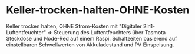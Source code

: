 # Keller-trocken-halten-OHNE-Kosten
Keller trocken halten, OHNE Strom-Kosten mit "Digitaler 2in1-Luftentfeuchter" => Steuerung des Luftentfeuchters über Tasmota Steckdose und Node-Red auf einem Raspi. Schaltzeiten basierend auf einstellbaren Schwellwerten von Akkuladestand und PV Einspeisung.
